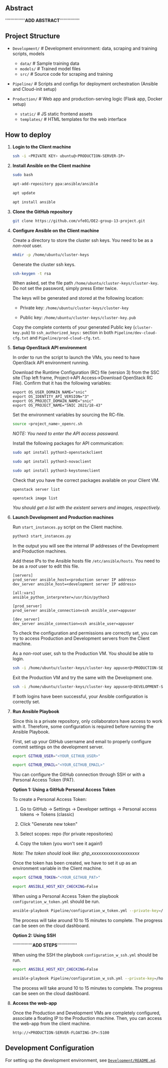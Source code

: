 ## Abstract
'''''''''''''''**ADD ABSTRACT**'''''''''''''''

## Project Structure

- `Development/` # Development environment: data, scraping and training scripts, models
    - `data/` # Sample training data
    - `models/` # Trained model files
    - `src/` # Source code for scraping and training

- `Pipeline/` # Scripts and configs for deployment orchestration (Ansible and Cloud-init setup)

- `Production/` # Web app and production-serving logic (Flask app, Docker setup)
    - `static/` # JS static frontend assets
    - `templates/` # HTML templates for the web interface


## How to deploy

1. **Login to the Client machine**

    ```bash
    ssh -i <PRIVATE KEY> ubuntu@<PRODUCTION-SERVER-IP>
    ```

2. **Install Ansible on the Client machine**

    ```bash
    sudo bash
    ```
    ```bash
    apt-add-repository ppa:ansible/ansible
    ```
    ```bash
    apt update
    ```
    ```bash
    apt install ansible
    ```

3. **Clone the GitHub repository**

    ```bash
    git clone https://github.com/vfe01/DE2-group-13-project.git
    ```

4. **Configure Ansible on the Client machine**
    
    Create a directory to store the cluster ssh keys. You need to be as a *non-root* user.

    ```bash
    mkdir -p /home/ubuntu/cluster-keys
    ```

    Generate the cluster ssh keys.

    ```bash
    ssh-keygen -t rsa
    ```

    When asked, set the file path `/home/ubuntu/cluster-keys/cluster-key`. Do not set the password, simply press Enter twice.

    The keys will be generated and stored at the following location:

    - Private key: `/home/ubuntu/cluster-keys/cluster-key`

    - Public key: `/home/ubuntu/cluster-keys/cluster-key.pub`

    Copy the complete contents of your generated Public key (`cluster-key.pub`) to `ssh_authorized_keys:` section in both `Pipeline/dev-cloud-cfg.txt` and `Pipeline/prod-cloud-cfg.txt`.

5. **Setup OpenStack API environment**

    In order to run the script to launch the VMs, you need to have OpenStack API environment running.

    Download the Runtime Configuration (RC) file (version 3) from the SSC site (Top left frame, Project->API Access->Download OpenStack RC File). Confirm that it has the following variables:

    ```
    export OS_USER_DOMAIN_NAME="snic"
    export OS_IDENTITY_API_VERSION="3"
    export OS_PROJECT_DOMAIN_NAME="snic"
    export OS_PROJECT_NAME="SNIC 2021/18-43"
    ```

    Set the environment variables by sourcing the RC-file.

    ```bash
    source <project_name>_openrc.sh
    ```
    
    *NOTE: You need to enter the API access passward.*

    Install the following packages for API communication:

    ```bash
    sudo apt install python3-openstackclient
    ```
    
    ```bash
    sudo apt install python3-novaclient
    ```

    ```bash
    sudo apt install python3-keystoneclient
    ```

    Check that you have the correct packages available on your Client VM.

    ```
    openstack server list
    ```

    ```
    openstack image list
    ```
    *You should get a list with the existent servers and images, respectively.*

6. **Launch Development and Production machines**

    Run `start_instances.py` script on the Client machine.

    ```bash
    python3 start_instances.py
    ```

    In the output you will see the internal IP addresses of the Development and Production machines.

    Add these IPs to the Ansible hosts file `/etc/ansible/hosts`. You need to be as a *root* user to edit this file.

    ```
    [servers]
    prod_server ansible_host=<production server IP address>
    dev_server ansible_host=<development server IP address>

    [all:vars]
    ansible_python_interpreter=/usr/bin/python3

    [prod_server]
    prod_server ansible_connection=ssh ansible_user=appuser

    [dev_server]
    dev_server ansible_connection=ssh ansible_user=appuser
    ```

    To check the configuration and permissions are correctly set, you can try to access Production and Development servers from the Client machine.

    As a *non-root* user, ssh to the Production VM. You should be able to login.

    ```bash
    ssh -i /home/ubuntu/cluster-keys/cluster-key appuser@<PRODUCTION-SERVER-IP>
    ```

    Exit the Production VM and try the same with the Development one.

    ```bash
    ssh -i /home/ubuntu/cluster-keys/cluster-key appuser@<DEVELOPMENT-SERVER-IP>
    ```

    If both logins have been successful, your Ansible configuration is correctly set.

7. **Run Ansible Playbook**

    Since this is a private repository, only collaborators have access to work with it. Therefore, some configuration is required before running the Ansible Playbook.

    First, set up your GitHub username and email to properly configure commit settings on the development server.

    ```bash
    export GITHUB_USER="<YOUR_GITHUB_USER>"
    ```

    ```bash
    export GITHUB_EMAIL="<YOUR_GITHUB_EMAIL>"
    ```

    You can configure the GitHub connection through SSH or with a Personal Access Token (PAT).

    **Option 1: Using a GitHub Personal Access Token**

    To create a Personal Access Token:

    1. Go to GitHub → Settings → Developer settings → Personal access tokens → Tokens (classic)

    2. Click "Generate new token"

    3. Select scopes: repo (for private repositories)

    4. Copy the token (you won't see it again!)

    *Note: The token should look like: ghp_xxxxxxxxxxxxxxxxxxxx*

    Once the token has been created, we have to set it up as an environment variable in the Client machine.

    ```bash
    export GITHUB_TOKEN="<YOUR_GITHUB_PAT>"
    ```

    ```bash
    export ANSIBLE_HOST_KEY_CHECKING=False
    ```

    When using a Personal Access Token the playbook `configuration_w_token.yml` should be run.

    ```bash
    ansible-playbook Pipeline/configuration_w_token.yml --private-key=/home/ubuntu/cluster-keys/cluster-key
    ```

    The process will take around 10 to 15 minutes to complete. The progress can be seen on the cloud dashboard.

    **Option 2: Using SSH**

    '''''''''''''''**ADD STEPS**'''''''''''''''


    When using the SSH the playbook `configuration_w_ssh.yml` should be run.

    ```bash
    export ANSIBLE_HOST_KEY_CHECKING=False
    ```

    ```bash
    ansible-playbook Pipeline/configuration_w_ssh.yml --private-key=/home/ubuntu/cluster-keys/cluster-key
    ```

    The process will take around 10 to 15 minutes to complete. The progress can be seen on the cloud dashboard.

8. **Access the web-app**

    Once the Production and Development VMs are completely configured, associate a floating IP to the Production machine. Then, you can access the web-app from the client machine.

    `http://<PRODUCTION-SERVER-FLOATING-IP>:5100`

## Development Configuration

For setting up the development environment, see [`Development/README.md`](Development/README.md).
